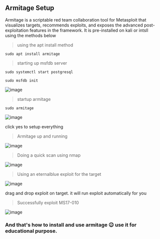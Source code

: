 ## Armitage Setup

Armitage is a scriptable red team collaboration tool for Metasploit that visualizes targets, recommends exploits, and exposes the advanced post- exploitation features in the framework. It is pre-installed on kali or intsll using the methods below 

>using the apt install method

```shell
sudo apt install armitage 
```

>starting up msfdb server

```shell
sudo systemctl start postgresql 

sudo msfdb init
```

![image](https://github.com/user-attachments/assets/221daacf-ff08-4c67-98e5-6a6a3687278b)


>startup armitage

```shell
sudo armitage
```

![image](https://github.com/user-attachments/assets/12ed8bfa-f32a-4835-9791-0031fe52c395)

click yes to setup everything


>Armitage up and running

![image](https://github.com/user-attachments/assets/06a7173c-a315-4f44-a320-96b9d59b9b20)


>Doing a quick scan using nmap

![image](https://github.com/user-attachments/assets/d33f29f5-4b91-4fe1-99b3-860dbe70e55e)


>Using an eternalblue exploit for the target

![image](https://github.com/user-attachments/assets/9de5602a-b0bc-447f-8364-d337d0fd0486)

drag and drop exploit on target. it will run exploit automatically for you 


>Successfully exploit MS17-010

![image](https://github.com/user-attachments/assets/8cff83e1-749a-45a7-8523-1b227ff6e5f0)


### And that's how to install and use armitage 😉 use it for educational purpose.
